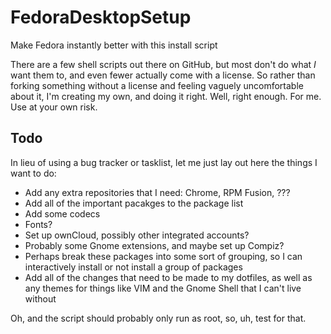 FedoraDesktopSetup
==================

Make Fedora instantly better with this install script

There are a few shell scripts out there on GitHub, but most don't do what _I_ want them to, and even fewer actually come with a license. So rather than forking something without a license and feeling vaguely uncomfortable about it, I'm creating my own, and doing it right. Well, right enough. For me. Use at your own risk.

Todo
----

In lieu of using a bug tracker or tasklist, let me just lay out here the things I want to do:
* Add any extra repositories that I need: Chrome, RPM Fusion, ???
* Add all of the important pacakges to the package list
* Add some codecs
* Fonts?
* Set up ownCloud, possibly other integrated accounts?
* Probably some Gnome extensions, and maybe set up Compiz?
* Perhaps break these packages into some sort of grouping, so I can interactively install or not install a group of packages
* Add all of the changes that need to be made to my dotfiles, as well as any themes for things like VIM and the Gnome Shell that I can't live without

Oh, and the script should probably only run as root, so, uh, test for that.
